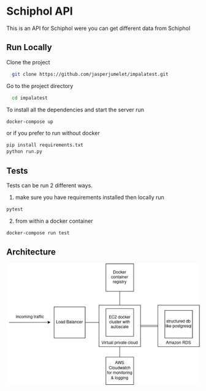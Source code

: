 # Schiphol API
This is an API for Schiphol were you can get different data from Schiphol


## Run Locally  

Clone the project  

~~~bash  
  git clone https://github.com/jasperjumelet/impalatest.git
~~~

Go to the project directory  

~~~bash  
  cd impalatest
~~~


To install all the dependencies and start the server run

~~~bash  
docker-compose up 
~~~

or if you prefer to run without docker
~~~bash
pip install requirements.txt
python run.py
~~~

## Tests 

Tests can be run 2 different ways.

1. make sure you have requirements installed then locally run
~~~bash
pytest
~~~ 

2. from within a docker container
~~~bash
docker-compose run test
~~~

## Architecture
![Architecture](images/impala_diagram.drawio.png)
